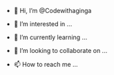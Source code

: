 - 👋 Hi, I’m @Codewithaginga

- 👀 I’m interested in ...
- 🌱 I’m currently learning ...
- 💞️ I’m looking to collaborate on ...
- 📫 How to reach me ...

<!---
Codewithaginga/Codewithaginga is a ✨ special ✨ repository because its `README.md` (this file) appears on your GitHub profile.
You can click the Preview link to take a look at your changes.
--->
